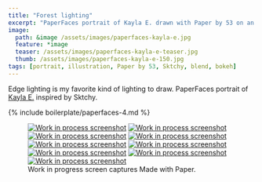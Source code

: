 ```yaml
---
title: "Forest lighting"
excerpt: "PaperFaces portrait of Kayla E. drawn with Paper by 53 on an iPad."
image: 
  path: &image /assets/images/paperfaces-kayla-e.jpg 
  feature: *image
  teaser: /assets/images/paperfaces-kayla-e-teaser.jpg
  thumb: /assets/images/paperfaces-kayla-e-150.jpg
tags: [portrait, illustration, Paper by 53, Sktchy, blend, bokeh]
---
```


Edge lighting is my favorite kind of lighting to draw. PaperFaces portrait of [Kayla E.](http://sktchy.com/fHCi1D) inspired by Sktchy.

{% include boilerplate/paperfaces-4.md %}

<figure class="third">
  <a href="{{ site.url }}/assets/images/paperfaces-kayla-e-process-1-lg.jpg"><img src="{{ site.url }}/assets/images/paperfaces-kayla-e-process-1-600.jpg" alt="Work in process screenshot"></a>
  <a href="{{ site.url }}/assets/images/paperfaces-kayla-e-process-2-lg.jpg"><img src="{{ site.url }}/assets/images/paperfaces-kayla-e-process-2-600.jpg" alt="Work in process screenshot"></a>
  <a href="{{ site.url }}/assets/images/paperfaces-kayla-e-process-3-lg.jpg"><img src="{{ site.url }}/assets/images/paperfaces-kayla-e-process-3-600.jpg" alt="Work in process screenshot"></a>
  <a href="{{ site.url }}/assets/images/paperfaces-kayla-e-process-4-lg.jpg"><img src="{{ site.url }}/assets/images/paperfaces-kayla-e-process-4-600.jpg" alt="Work in process screenshot"></a>
  <a href="{{ site.url }}/assets/images/paperfaces-kayla-e-process-5-lg.jpg"><img src="{{ site.url }}/assets/images/paperfaces-kayla-e-process-5-600.jpg" alt="Work in process screenshot"></a>
  <a href="{{ site.url }}/assets/images/paperfaces-kayla-e-process-6-lg.jpg"><img src="{{ site.url }}/assets/images/paperfaces-kayla-e-process-6-600.jpg" alt="Work in process screenshot"></a>
  <a href="{{ site.url }}/assets/images/paperfaces-kayla-e-process-7-lg.jpg"><img src="{{ site.url }}/assets/images/paperfaces-kayla-e-process-7-600.jpg" alt="Work in process screenshot"></a>
  <a href="{{ site.url }}/assets/images/paperfaces-kayla-e-process-8-lg.jpg"><img src="{{ site.url }}/assets/images/paperfaces-kayla-e-process-8-600.jpg" alt="Work in process screenshot"></a>
  <a href="{{ site.url }}/assets/images/paperfaces-kayla-e-process-9-lg.jpg"><img src="{{ site.url }}/assets/images/paperfaces-kayla-e-process-9-600.jpg" alt="Work in process screenshot"></a>
  <figcaption>Work in progress screen captures Made with Paper.</figcaption>
</figure>
